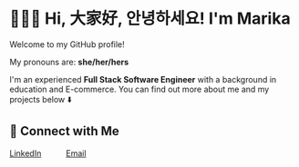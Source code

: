 # 👩🏻‍💻 Hi, 大家好, 안녕하세요! I'm Marika 

Welcome to my GitHub profile!

My pronouns are: __she/her/hers__

I'm an experienced __Full Stack Software Engineer__ with a background in education and E-commerce. You can find out more about me and my projects below ⬇️

## 🔗 Connect with Me 

<a href="https://www.linkedin.com/in/marika-shanahan/">LinkedIn</a>
&nbsp;&nbsp;&nbsp;&nbsp;&nbsp;&nbsp;&nbsp;&nbsp;&nbsp;
<a href="mailto:marikashanahan@gmail.com">Email</a>

<!--
**monshan/monshan** is a ✨ _special_ ✨ repository because its `README.md` (this file) appears on your GitHub profile.

Here are some ideas to get you started:

- 🔭 I’m currently working on ...
- 🌱 I’m currently learning ...
- 👯 I’m looking to collaborate on ...
- 🤔 I’m looking for help with ...
- 💬 Ask me about ...
- 📫 How to reach me: ...
- 😄 Pronouns: ...
- ⚡ Fun fact: ...
-->
